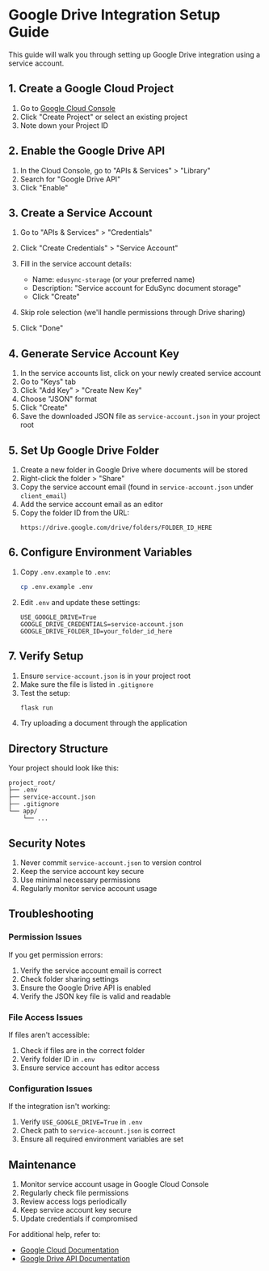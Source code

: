 # Google Drive Integration Setup Guide

This guide will walk you through setting up Google Drive integration using a service account.

## 1. Create a Google Cloud Project

1. Go to [Google Cloud Console](https://console.cloud.google.com)
2. Click "Create Project" or select an existing project
3. Note down your Project ID

## 2. Enable the Google Drive API

1. In the Cloud Console, go to "APIs & Services" > "Library"
2. Search for "Google Drive API"
3. Click "Enable"

## 3. Create a Service Account

1. Go to "APIs & Services" > "Credentials"
2. Click "Create Credentials" > "Service Account"
3. Fill in the service account details:
   - Name: `edusync-storage` (or your preferred name)
   - Description: "Service account for EduSync document storage"
   - Click "Create"

4. Skip role selection (we'll handle permissions through Drive sharing)
5. Click "Done"

## 4. Generate Service Account Key

1. In the service accounts list, click on your newly created service account
2. Go to "Keys" tab
3. Click "Add Key" > "Create New Key"
4. Choose "JSON" format
5. Click "Create"
6. Save the downloaded JSON file as `service-account.json` in your project root

## 5. Set Up Google Drive Folder

1. Create a new folder in Google Drive where documents will be stored
2. Right-click the folder > "Share"
3. Copy the service account email (found in `service-account.json` under `client_email`)
4. Add the service account email as an editor
5. Copy the folder ID from the URL:
   ```
   https://drive.google.com/drive/folders/FOLDER_ID_HERE
   ```

## 6. Configure Environment Variables

1. Copy `.env.example` to `.env`:
   ```bash
   cp .env.example .env
   ```

2. Edit `.env` and update these settings:
   ```
   USE_GOOGLE_DRIVE=True
   GOOGLE_DRIVE_CREDENTIALS=service-account.json
   GOOGLE_DRIVE_FOLDER_ID=your_folder_id_here
   ```

## 7. Verify Setup

1. Ensure `service-account.json` is in your project root
2. Make sure the file is listed in `.gitignore`
3. Test the setup:
   ```bash
   flask run
   ```
4. Try uploading a document through the application

## Directory Structure

Your project should look like this:
```
project_root/
├── .env
├── service-account.json
├── .gitignore
└── app/
    └── ...
```

## Security Notes

1. Never commit `service-account.json` to version control
2. Keep the service account key secure
3. Use minimal necessary permissions
4. Regularly monitor service account usage

## Troubleshooting

### Permission Issues

If you get permission errors:
1. Verify the service account email is correct
2. Check folder sharing settings
3. Ensure the Google Drive API is enabled
4. Verify the JSON key file is valid and readable

### File Access Issues

If files aren't accessible:
1. Check if files are in the correct folder
2. Verify folder ID in `.env`
3. Ensure service account has editor access

### Configuration Issues

If the integration isn't working:
1. Verify `USE_GOOGLE_DRIVE=True` in `.env`
2. Check path to `service-account.json` is correct
3. Ensure all required environment variables are set

## Maintenance

1. Monitor service account usage in Google Cloud Console
2. Regularly check file permissions
3. Review access logs periodically
4. Keep service account key secure
5. Update credentials if compromised

For additional help, refer to:
- [Google Cloud Documentation](https://cloud.google.com/docs)
- [Google Drive API Documentation](https://developers.google.com/drive)
